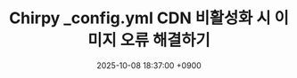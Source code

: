 ---
title: Chirpy _config.yml CDN 비활성화 시 이미지 오류 해결하기
date: 2025-10-08 18:37:00 +0900
published: true
categories: [Github-Pages, Jekyll]
tags: [troubleshooting]
---